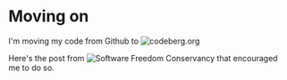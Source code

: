 # Moving on

I'm moving my code from Github to ![codeberg.org](https://codeberg.org/muro)

Here's the post from ![Software Freedom Conservancy](https://sfconservancy.org/blog/2022/jun/30/give-up-github-launch/) that encouraged me to do so.
